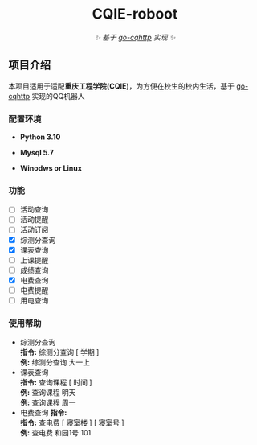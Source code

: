 <div align="center">

# CQIE-roboot
_✨ 基于 [go-cqhttp](https://github.com/Mrs4s/go-cqhttp) 实现 ✨_  

</div>

## 项目介绍

本项目适用于适配**重庆工程学院(CQIE)**，为方便在校生的校内生活，基于 [go-cqhttp](https://github.com/Mrs4s/go-cqhttp) 实现的QQ机器人

### 配置环境

- **Python 3.10**

- **Mysql 5.7**

- **Winodws or Linux**

### 功能

- [ ] 活动查询
- [ ] 活动提醒
- [ ] 活动订阅
- [x] 综测分查询
- [x] 课表查询
- [ ] 上课提醒
- [ ] 成绩查询
- [x] 电费查询
- [ ] 电费提醒
- [ ] 用电查询

### 使用帮助
 - 综测分查询  
**指令:** 综测分查询 [ 学期 ]  
**例:**  综测分查询  大一上
- 课表查询  
**指令:** 查询课程 [ 时间 ]  
**例:**  查询课程  明天  
**例:**  查询课程  周一
- 电费查询
**指令:**  
**指令:** 查电费 [ 寝室楼 ] [ 寝室号 ]  
**例:** 查电费 和园1号 101